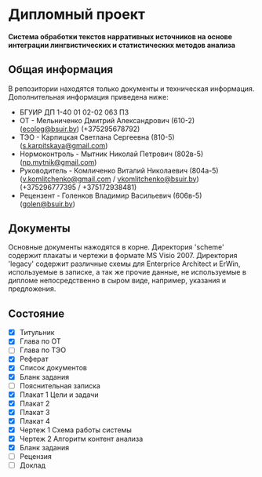 Дипломный проект
================

#### Система обработки текстов нарративных источников на основе интеграции лингвистических и статистических методов анализа ####

Общая информация
----------------

В репозитории находятся только документы и техническая информация. Дополнительная информация приведена ниже:

* БГУИР  ДП 1-40 01 02-02 063 ПЗ
* ОТ  - Мельниченко Дмитрий Александрович (610-2) (ecolog@bsuir.by) (+375295678792)
* ТЭО - Карпицкая Светлана Сергеевна (810-5) (s.karpitskaya@gmail.com)
* Нормоконтроль - Мытник Николай Петрович (802в-5) (np.mytnik@gmail.com)
* Руководитель - Комличенко Виталий Николаевич (804а-5) (v.komlitchenko@gmail.com / vkomlitchenko@bsuir.by) (+375296777395 / +375172938481)
* Рецензент - Голенков Владимир Васильевич (606в-5) (golen@bsuir.by)

Документы
----------------

Основные документы нажодятся в корне. Директория 'scheme' содержит плакаты и чертежи в формате MS Visio 2007. Директория 'legacy' содержит различные схемы для Enterprice Architect и ErWin, используемые в записке, а так же прочие данные, не используемые в дипломе непосредственно в сыром виде, например, указания и предложения.

Состояние
----------------
- [x] Титульник
- [x] Глава по ОТ
- [ ] Глава по ТЭО
- [x] Реферат
- [x] Список документов
- [x] Бланк задания
- [ ] Пояснительная записка
- [x] Плакат 1 Цели и задачи
- [x] Плакат 2 
- [x] Плакат 3
- [x] Плакат 4
- [x] Чертеж 1 Схема работы системы
- [x] Чертеж 2 Алгоритм контент анализа
- [x] Бланк задания
- [ ] Рецензия
- [ ] Доклад